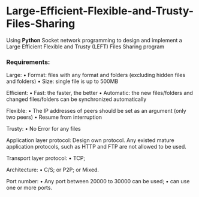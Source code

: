 # Large-Efficient-Flexible-and-Trusty-Files-Sharing

Using **Python** Socket network programming to design and implement a Large Efficient Flexible and Trusty (LEFT) Files Sharing program

### Requirements:

Large:
• Format: files with any format and folders (excluding hidden files and folders)
• Size: single file is up to 500MB

Efficient:
• Fast: the faster, the better
• Automatic: the new files/folders and changed files/folders can be synchronized automatically

Flexible:
• The IP addresses of peers should be set as an argument (only two peers)
• Resume from interruption

Trusty:
• No Error for any files


Application layer protocol: Design own protocol. Any existed mature application protocols, such as HTTP and FTP are not allowed to be used.

Transport layer protocol:
• TCP;

Architecture:
• C/S; or P2P; or Mixed.

Port number:
• Any port between 20000 to 30000 can be used;
• can use one or more ports.


